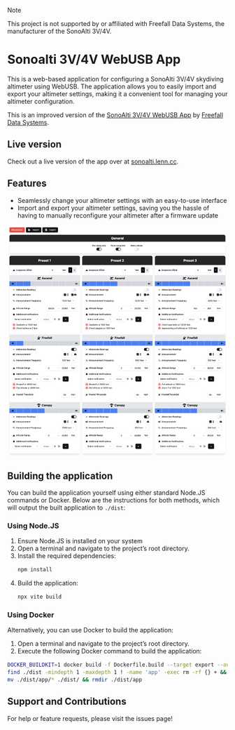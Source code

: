 > [!NOTE]  
> This project is not supported by or affiliated with Freefall Data Systems, the manufacturer of the SonoAlti 3V/4V.

# Sonoalti 3V/4V WebUSB App

This is a web-based application for configuring a SonoAlti 3V/4V skydiving altimeter using WebUSB. The application allows you to easily import and export your altimeter settings, making it a convenient tool for managing your altimeter configuration.

This is an improved version of the [SonoAlti 3V/4V WebUSB App](https://freefalldatasystems.com/sonoalti_3v_web_app) by [Freefall Data Systems](https://freefalldatasystems.com/).

## Live version

Check out a live version of the app over at [sonoalti.lenn.cc](https://sonoalti.lenn.cc).

## Features

- Seamlessly change your altimeter settings with an easy-to-use interface
- Import and export your altimeter settings, saving you the hassle of having to manually reconfigure your altimeter after a firmware update

![image](./.github/assets/app.png)

## Building the application

You can build the application yourself using either standard Node.JS commands or Docker. Below are the instructions for both methods, which will output the built application to `./dist`:

### Using Node.JS

1. Ensure Node.JS is installed on your system
2. Open a terminal and navigate to the project’s root directory.
3. Install the required dependencies:
   ```bash
   npm install
   ```
4. Build the application:
   ```bash
   npx vite build
   ```

### Using Docker

Alternatively, you can use Docker to build the application:


1. Open a terminal and navigate to the project’s root directory.
2. Execute the following Docker command to build the application:

```bash
DOCKER_BUILDKIT=1 docker build -f Dockerfile.build --target export --output type=local,dest=./dist . && \
find ./dist -mindepth 1 -maxdepth 1 ! -name 'app' -exec rm -rf {} + && \
mv ./dist/app/* ./dist/ && rmdir ./dist/app
```

## Support and Contributions

For help or feature requests, please visit the issues page!
